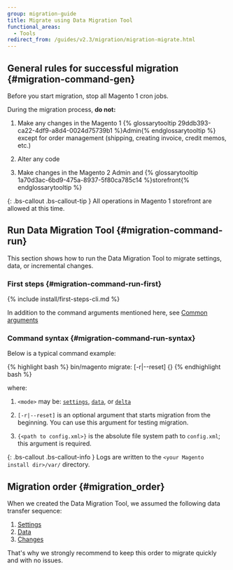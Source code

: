 ```yaml
---
group: migration-guide
title: Migrate using Data Migration Tool
functional_areas:
  - Tools
redirect_from: /guides/v2.3/migration/migration-migrate.html
---
```


## General rules for successful migration {#migration-command-gen}

Before you start migration, stop all Magento 1 cron jobs.

During the migration process, **do not:**

1. Make any changes in the Magento 1 {% glossarytooltip 29ddb393-ca22-4df9-a8d4-0024d75739b1 %}Admin{% endglossarytooltip %} except for order management (shipping, creating invoice, credit memos, etc.)

2. Alter any code

3. Make changes in the Magento 2 Admin and {% glossarytooltip 1a70d3ac-6bd9-475a-8937-5f80ca785c14 %}storefront{% endglossarytooltip %}

{: .bs-callout .bs-callout-tip }
All operations in Magento 1 storefront are allowed at this time.

## Run Data Migration Tool {#migration-command-run}

This section shows how to run the Data Migration Tool to migrate settings, data, or incremental changes.

### First steps {#migration-command-run-first}

{% include install/first-steps-cli.md %}

In addition to the command arguments mentioned here, see [Common arguments]({{page.baseurl}}/install/command-line/getting-started.html#instgde-cli-subcommands-common)

### Command syntax {#migration-command-run-syntax}

Below is a typical command example:

{% highlight bash %}
bin/magento migrate:<mode> [-r|--reset] {<path to config.xml>}
{% endhighlight bash %}

where:

1. `<mode>` may be: [`settings`]({{page.baseurl}}/migration/use-migration-tool/settings.html), [`data`]({{page.baseurl}}/migration/use-migration-tool/data.html), or [`delta`]({{page.baseurl}}/migration/use-migration-tool/changes.html)

2. `[-r|--reset]` is an optional argument that starts migration from the beginning. You can use this argument for testing migration.

3. `{<path to config.xml>}` is the absolute file system path to `config.xml`; this argument is required.

{: .bs-callout .bs-callout-info }
Logs are written to the `<your Magento install dir>/var/` directory.

## Migration order {#migration_order}

When we created the Data Migration Tool, we assumed the following data transfer sequence:

1. [Settings]({{page.baseurl}}/migration/use-migration-tool/settings.html)
2. [Data]({{page.baseurl}}/migration/use-migration-tool/data.html)
3. [Changes]({{page.baseurl}}/migration/use-migration-tool/changes.html)

That's why we strongly recommend to keep this order to migrate quickly and with no issues.

